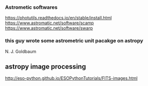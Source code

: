

### Astrometic softwares
https://photutils.readthedocs.io/en/stable/install.html
https://www.astromatic.net/software/scamp
https://www.astromatic.net/software/swarp

### this guy wrote some astrometric unit pacakge on astropy
N. J. Goldbaum

## astropy image processing
http://eso-python.github.io/ESOPythonTutorials/FITS-images.html

